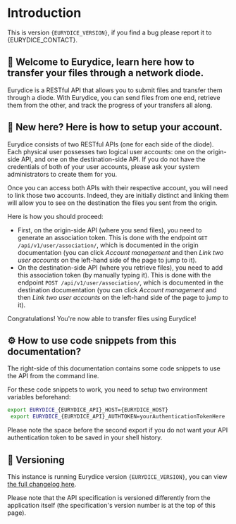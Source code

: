 # Introduction

This is version `{EURYDICE_VERSION}`, if you find a bug please report it to {EURYDICE_CONTACT}.

## 👋 Welcome to Eurydice, learn here how to transfer your files through a network diode.

Eurydice is a RESTful API that allows you to submit files and transfer them through a diode.
With Eurydice, you can send files from one end, retrieve them from the other, and track the progress of your transfers all along.

## 🏁 New here? Here is how to setup your account.

Eurydice consists of two RESTful APIs (one for each side of the diode).
Each physical user possesses two logical user accounts: one on the origin-side API, and one on the destination-side API.
If you do not have the credentials of both of your user accounts, please ask your system administrators to create them for you.

Once you can access both APIs with their respective account, you will need to link those two accounts.
Indeed, they are initially distinct and linking them will allow you to see on the destination the files you sent from the origin.

Here is how you should proceed:

- First, on the origin-side API (where you send files), you need to generate an association token.
  This is done with the endpoint `GET /api/v1/user/association/`, which is documented in the origin documentation (you can click _Account management_ and then _Link two user accounts_ on the left-hand side of the page to jump to it).
- On the destination-side API (where you retrieve files), you need to add this association token (by manually typing it).
  This is done with the endpoint `POST /api/v1/user/association/`, which is documented in the destination documentation (you can click _Account management_ and then _Link two user accounts_ on the left-hand side of the page to jump to it).

Congratulations! You're now able to transfer files using Eurydice!

## ⚙️ How to use code snippets from this documentation?

The right-side of this documentation contains some code snippets to use the API from the command line.

For these code snippets to work, you need to setup two environment variables beforehand:

```bash
export EURYDICE_{EURYDICE_API}_HOST={EURYDICE_HOST}
 export EURYDICE_{EURYDICE_API}_AUTHTOKEN=yourAuthenticationTokenHere
```

Please note the space before the second export if you do not want your API authentication token to be saved in your shell history.

## 💽 Versioning

This instance is running Eurydice version `{EURYDICE_VERSION}`, you can view [the full changelog here](https://github.com/ANSSI-FR/eurydice/releases).

Please note that the API specification is versioned differently from the application itself (the specification's version number is at the top of this page).
